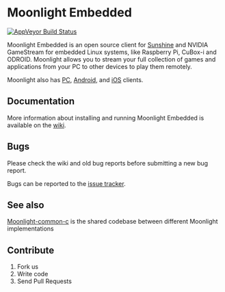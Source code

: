 # Moonlight Embedded

[![AppVeyor Build Status](https://ci.appveyor.com/api/projects/status/uaph3i3lfu7gl7m7/branch/master?svg=true)](https://ci.appveyor.com/project/cgutman/moonlight-embedded/branch/master)

Moonlight Embedded is an open source client for [Sunshine](https://github.com/LizardByte/Sunshine) and NVIDIA GameStream for embedded Linux systems, like Raspberry Pi, CuBox-i and ODROID. Moonlight allows you to stream your full collection of games and applications from your PC to other devices to play them remotely.

Moonlight also has [PC](https://github.com/moonlight-stream/moonlight-qt), [Android](https://github.com/moonlight-stream/moonlight-android), and [iOS](https://github.com/moonlight-stream/moonlight-ios) clients.

## Documentation

More information about installing and running Moonlight Embedded is available on the [wiki](https://github.com/moonlight-stream/moonlight-embedded/wiki).

## Bugs

Please check the wiki and old bug reports before submitting a new bug report.

Bugs can be reported to the [issue tracker](https://github.com/moonlight-stream/moonlight-embedded/issues).

## See also

[Moonlight-common-c](https://github.com/moonlight-stream/moonlight-common-c) is the shared codebase between different Moonlight implementations

## Contribute

1. Fork us
2. Write code
3. Send Pull Requests
